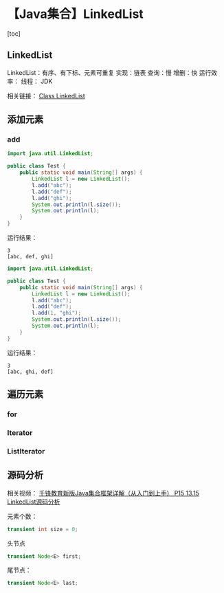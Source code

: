 # 【Java集合】LinkedList



[toc]



## LinkedList

LinkedList：有序、有下标、元素可重复
	实现：链表
	查询：慢
	增删：快
	运行效率：
	线程：
	JDK

相关链接：
[Class LinkedList<E>](https://docs.oracle.com/javase/8/docs/api/java/util/LinkedList.html)



## 添加元素

### add

```java
import java.util.LinkedList;

public class Test {
	public static void main(String[] args) {
		LinkedList l = new LinkedList();
		l.add("abc");
		l.add("def");
		l.add("ghi");
		System.out.println(l.size());
		System.out.println(l);
	}
}
```

运行结果：

```
3
[abc, def, ghi]
```



```java
import java.util.LinkedList;

public class Test {
	public static void main(String[] args) {
		LinkedList l = new LinkedList();
		l.add("abc");
		l.add("def");
		l.add(1, "ghi");
		System.out.println(l.size());
		System.out.println(l);
	}
}
```

运行结果：

```
3
[abc, ghi, def]
```



## 遍历元素

### for



### Iterator



### ListIterator



## 源码分析

相关视频：
[千锋教育新版Java集合框架详解（从入门到上手） P15 13.15 LinkedList源码分析](https://www.bilibili.com/video/BV16K4y1x7Gi?p=15)

元素个数：

```java
transient int size = 0;
```

头节点

```java
transient Node<E> first;
```

尾节点：

```java
transient Node<E> last;
```

